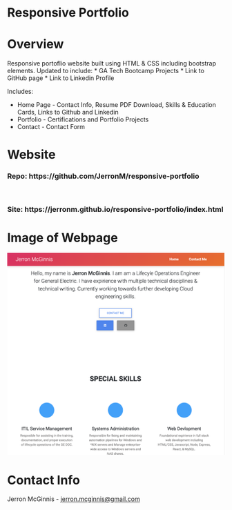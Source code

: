 # Responsive Portfolio

# Overview
Responsive portoflio website built using HTML & CSS including bootstrap elements.
Updated to include:
    * GA Tech Bootcamp Projects
    * Link to GitHub page
    * Link to Linkedin Profile


Includes:
* Home Page -  Contact Info, Resume PDF Download, Skills & Education Cards, Links to Github and Linkedin
* Portfolio - Certifications and Portfolio Projects
* Contact - Contact Form
  
# Website
<h3> Repo: https://github.com/JerronM/responsive-portfolio </h3>
<br>
<h3> Site: https://jerronm.github.io/responsive-portfolio/index.html </h3>

# Image of Webpage
<img src="https://github.com/JerronM/responsive-portfolio/blob/master/assets/img/responsive-portfolio-website-updated.png?raw=true">


# Contact Info
Jerron McGinnis - jerron.mcginnis@gmail.com